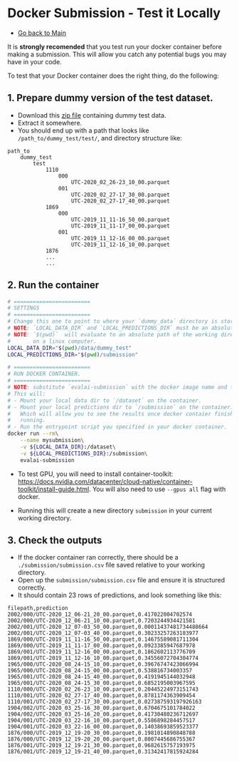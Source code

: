 # Docker Submission - Test it Locally

- [Go back to Main](../README.md)


It is **strongly recomended** that you test run your docker container before making a submission. This will allow you catch any potential bugs you may have in your code.

To test that your Docker container does the right thing, do the following:

## 1. Prepare dummy version of the test dataset.

- Download this [zip file](https://eval-ai-msg-data.s3.ap-southeast-2.amazonaws.com/dummy_test.zip) containing dummy test data.
- Extract it somewhere.
- You should end up with a path that looks like `/path_to/dummy_test/test/`, and directory structure like:

```
path_to
    dummy_test
        test
            1110
                000
                    UTC-2020_02_26-23_10_00.parquet
                001
                    UTC-2020_02_27-17_30_00.parquet
                    UTC-2020_02_27-17_40_00.parquet
            1869
                000
                    UTC-2019_11_11-16_50_00.parquet
                    UTC-2019_11_11-17_00_00.parquet
                001
                    UTC-2019_11_12-16_00_00.parquet
                    UTC-2019_11_12-16_10_00.parquet
            1876
            ...
            ...
```


## 2. Run the container

```bash
# ========================
# SETTINGS
# ========================
# Change this one to point to where your `dummy_data` directory is stored.
# NOTE: `LOCAL_DATA_DIR` and `LOCAL_PREDICTIONS_DIR` must be an absolute paths.
# NOTE: `$(pwd)`  will evaluate to an absolute path of the working directory
#       on a linux computer.
LOCAL_DATA_DIR="$(pwd)/data/dummy_test"
LOCAL_PREDICTIONS_DIR="$(pwd)/submission"

# ========================
# RUN DOCKER CONTAINER.
# ========================
# NOTE: substitute `evalai-submission` with the docker image name and tag you created.
# This will:
# - Mount your local data dir to `/dataset` on the container.
# - Mount your local predictions dir to `/submission` on the container.
#   Which will allow you to see the results once docker contaier finishes
#   running.
# - Run the entrypoint script you specified in your docker container.
docker run --rm\
    --name mysubmission\
    -v ${LOCAL_DATA_DIR}:/dataset\
    -v ${LOCAL_PREDICTIONS_DIR}:/submission\
    evalai-submission
```

- To test GPU, you will need to install container-toolkit: https://docs.nvidia.com/datacenter/cloud-native/container-toolkit/install-guide.html. You will also need to use `--gpus all` flag with docker.

- Running this will create a new directory `submission` in your current working directory.

## 3. Check the outputs

- If the docker container ran correctly, there should be a `./submission/submission.csv` file saved relative to your working directory.
- Open up the `submission/submission.csv` file and ensure it is structured correctly.
- It should contain 23 rows of predictions, and look something like this:

```
filepath,prediction
2002/000/UTC-2020_12_06-21_20_00.parquet,0.417022004702574
2002/000/UTC-2020_12_06-21_10_00.parquet,0.7203244934421581
2002/001/UTC-2020_12_07-03_50_00.parquet,0.00011437481734488664
2002/001/UTC-2020_12_07-03_40_00.parquet,0.30233257263183977
1869/000/UTC-2019_11_11-16_50_00.parquet,0.14675589081711304
1869/000/UTC-2019_11_11-17_00_00.parquet,0.0923385947687978
1869/001/UTC-2019_11_12-16_00_00.parquet,0.1862602113776709
1869/001/UTC-2019_11_12-16_10_00.parquet,0.34556072704304774
1965/000/UTC-2020_08_24-15_10_00.parquet,0.39676747423066994
1965/000/UTC-2020_08_24-15_00_00.parquet,0.538816734003357
1965/001/UTC-2020_08_24-15_40_00.parquet,0.4191945144032948
1965/001/UTC-2020_08_24-15_30_00.parquet,0.6852195003967595
1110/000/UTC-2020_02_26-23_10_00.parquet,0.20445224973151743
1110/001/UTC-2020_02_27-17_40_00.parquet,0.8781174363909454
1110/001/UTC-2020_02_27-17_30_00.parquet,0.027387593197926163
1904/002/UTC-2020_03_25-16_30_00.parquet,0.6704675101784022
1904/002/UTC-2020_03_25-16_20_00.parquet,0.41730480236712697
1904/001/UTC-2020_03_22-16_10_00.parquet,0.5586898284457517
1904/001/UTC-2020_03_22-16_00_00.parquet,0.14038693859523377
1876/000/UTC-2019_12_19-20_30_00.parquet,0.1981014890848788
1876/000/UTC-2019_12_19-20_20_00.parquet,0.8007445686755367
1876/001/UTC-2019_12_19-21_30_00.parquet,0.9682615757193975
1876/001/UTC-2019_12_19-21_40_00.parquet,0.31342417815924284
```
